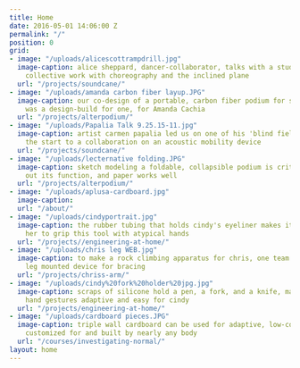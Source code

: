 ```yaml
---
title: Home
date: 2016-05-01 14:06:00 Z
permalink: "/"
position: 0
grid:
- image: "/uploads/alicescottrampdrill.jpg"
  image-caption: alice sheppard, dancer-collaborator, talks with a student about our
    collective work with choreography and the inclined plane
  url: "/projects/soundcane/"
- image: "/uploads/amanda carbon fiber layup.JPG"
  image-caption: our co-design of a portable, carbon fiber podium for short stature
    was a design-build for one, for Amanda Cachia
  url: "/projects/alterpodium/"
- image: "/uploads/Papalia Talk 9.25.15-11.jpg"
  image-caption: artist carmen papalia led us on one of his 'blind field shuttles,'
    the start to a collaboration on an acoustic mobility device
  url: "/projects/soundcane/"
- image: "/uploads/lecternative folding.JPG"
  image-caption: sketch modeling a foldable, collapsible podium is critical for working
    out its function, and paper works well
  url: "/projects/alterpodium/"
- image: "/uploads/aplusa-cardboard.jpg"
  image-caption: 
  url: "/about/"
- image: "/uploads/cindyportrait.jpg"
  image-caption: the rubber tubing that holds cindy's eyeliner makes it possible for
    her to grip this tool with atypical hands
  url: "/projects//engineering-at-home/"
- image: "/uploads/chris leg WEB.jpg"
  image-caption: to make a rock climbing apparatus for chris, one team explored a
    leg mounted device for bracing
  url: "/projects/chriss-arm/"
- image: "/uploads/cindy%20fork%20holder%20jpg.jpg"
  image-caption: scraps of silicone hold a pen, a fork, and a knife, making daily
    hand gestures adaptive and easy for cindy
  url: "/projects/engineering-at-home/"
- image: "/uploads/cardboard pieces.JPG"
  image-caption: triple wall cardboard can be used for adaptive, low-cost furniture
    customized for and built by nearly any body
  url: "/courses/investigating-normal/"
layout: home
---
```


